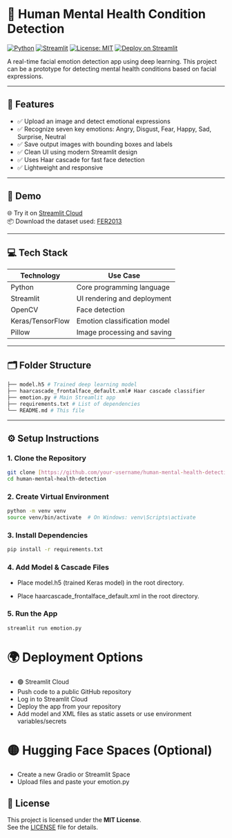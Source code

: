 # 🧠 Human Mental Health Condition Detection

[![Python](https://img.shields.io/badge/Python-3.8+-blue.svg)](https://www.python.org/)
[![Streamlit](https://img.shields.io/badge/Streamlit-Enabled-brightgreen)](https://streamlit.io/)
[![License: MIT](https://img.shields.io/badge/License-MIT-yellow.svg)](https://opensource.org/licenses/MIT)
[![Deploy on Streamlit](https://static.streamlit.io/badges/streamlit_badge_black_white.svg)](https://share.streamlit.io/)

A real-time facial emotion detection app using deep learning. This project can be a prototype for detecting mental health conditions based on facial expressions.

---

## 📸 Features

- ✅ Upload an image and detect emotional expressions
- ✅ Recognize seven key emotions: Angry, Disgust, Fear, Happy, Sad, Surprise, Neutral
- ✅ Save output images with bounding boxes and labels
- ✅ Clean UI using modern Streamlit design
- ✅ Uses Haar cascade for fast face detection
- ✅ Lightweight and responsive

---

## 🚀 Demo


🌐 Try it on [Streamlit Cloud](https://share.streamlit.io/)  
📦 Download the dataset used: [FER2013](https://www.kaggle.com/datasets/msambare/fer2013)

---

## 💻 Tech Stack

| Technology     | Use Case                        |
|----------------|----------------------------------|
| Python         | Core programming language        |
| Streamlit      | UI rendering and deployment      |
| OpenCV         | Face detection                   |
| Keras/TensorFlow | Emotion classification model   |
| Pillow         | Image processing and saving      |

---

## 🗂️ Folder Structure

```bash
├── model.h5 # Trained deep learning model
├── haarcascade_frontalface_default.xml# Haar cascade classifier
├── emotion.py # Main Streamlit app
├── requirements.txt # List of dependencies
└── README.md # This file
```
---

## ⚙️ Setup Instructions

### 1. Clone the Repository

```bash
git clone [https://github.com/your-username/human-mental-health-detection.git](https://github.com/GHOSH2341/Human-Mental-Health-Condition-Detection.git)
cd human-mental-health-detection
```
### 2. Create Virtual Environment 
```bash
python -m venv venv
source venv/bin/activate  # On Windows: venv\Scripts\activate
```
### 3. Install Dependencies
```bash
pip install -r requirements.txt

```
### 4. Add Model & Cascade Files
- Place model.h5 (trained Keras model) in the root directory.

- Place haarcascade_frontalface_default.xml in the root directory.
### 5. Run the App
```bash
streamlit run emotion.py

```
# 🌍 Deployment Options
- 🟢 Streamlit Cloud
- Push code to a public GitHub repository
- Log in to Streamlit Cloud
- Deploy the app from your repository
- Add model and XML files as static assets or use environment variables/secrets

# 🟡 Hugging Face Spaces (Optional)
- Create a new Gradio or Streamlit Space
- Upload files and paste your emotion.py

## 🪪 License

This project is licensed under the **MIT License**.  
See the [LICENSE](LICENSE) file for details.





